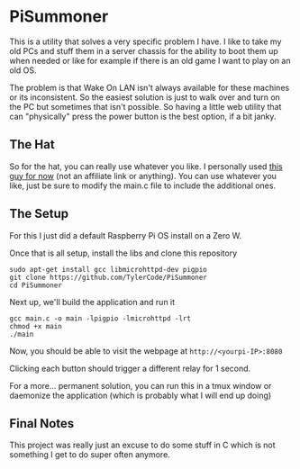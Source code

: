# PiSummoner

This is a utility that solves a very specific problem I have. I like to take my old PCs and stuff them in a server chassis for the ability to boot them up when needed or like for example if there is an old game I want to play on an old OS. 

The problem is that Wake On LAN isn't always available for these machines or its inconsistent. So the easiest solution is just to walk over and turn on the PC but sometimes that isn't possible. So having a little web utility that can "physically" press the power button is the best option, if a bit janky. 


## The Hat

So for the hat, you can really use whatever you like. I personally used [this guy for now](https://www.amazon.com/gp/product/B07CZL2SKN) (not an affiliate link or anything). You can use whatever you like, just be sure to modify the main.c file to include the additional ones.

## The Setup

For this I just did a default Raspberry Pi OS install on a Zero W. 

Once that is all setup, install the libs and clone this repository
```
sudo apt-get install gcc libmicrohttpd-dev pigpio
git clone https://github.com/TylerCode/PiSummoner
cd PiSummoner
```

Next up, we'll build the application and run it

```
gcc main.c -o main -lpigpio -lmicrohttpd -lrt
chmod +x main
./main
```

Now, you should be able to visit the webpage at `http://<yourpi-IP>:8080`

Clicking each button should trigger a different relay for 1 second.


For a more... permanent solution, you can run this in a tmux window or daemonize the application (which is probably what I will end up doing)


## Final Notes

This project was really just an excuse to do some stuff in C which is not something I get to do super often anymore. 
